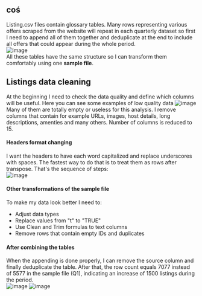 ## coś
Listing.csv files contain glossary tables. Many rows representing various offers scraped from the website will repeat in each quarterly dataset so first I need to append all of them together and deduplicate at the end to include all offers that could appear during the whole period.   
![image](https://github.com/jakubgrunwald/Inside-Airbnb-Data-Analysis-in-Excel-PQ/assets/159199366/0aeb7f17-56bf-44f7-bce2-48a841901165)  
All these tables have the same structure so I can transform them comfortably using one **sample file**.

## Listings data cleaning
At the beginning I need to check the data quality and define which columns will be useful. Here you can see some examples of low quality data
![image](https://github.com/jakubgrunwald/Inside-Airbnb-Data-Analysis-in-Excel-PQ/assets/159199366/c5e842d8-03e3-41b1-970c-bb9f8571b422)
Many of them are totally empty or useless for this analysis. I remove columns that contain for example URLs, images, host details, long descriptions, amenties and many others. Number of columns is reduced to 15.  

#### Headers format changing
I want the headers to have each word capitalized and replace underscores with spaces. The fastest way to do that is to treat them as rows after transpose. That's the sequence of steps:  
![image](https://github.com/jakubgrunwald/Inside-Airbnb-Data-Analysis-in-Excel-PQ/assets/159199366/2bc5077a-5d68-4b15-af18-4e44b8ec56d3)  
  
#### Other transformations of the sample file  
To make my data look better I need to:  
* Adjust data types
* Replace values from "t" to "TRUE"
* Use Clean and Trim formulas to text columns
* Remove rows that contain empty IDs and duplicates

#### After combining the tables
When the appending is done properly, I can remove the source column and finally deduplicate the table. After that, the row count equals 7077 instead of 5577 in the sample file (Q1), indicating an increase of 1500 listings during the period.  
![image](https://github.com/jakubgrunwald/Inside-Airbnb-Data-Analysis-in-Excel-PQ/assets/159199366/4c0e5b2c-50c0-4f1e-a01d-74ebe72a026f) ![image](https://github.com/jakubgrunwald/Inside-Airbnb-Data-Analysis-in-Excel-PQ/assets/159199366/742a5a0e-4dea-4893-babe-23ce3c3d3bfe)








